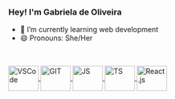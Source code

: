 ### Hey! I'm Gabriela de Oliveira

- 🌱 I’m currently learning web development 
- 😄 Pronouns: She/Her

<div>
    <a href="https://github.com/gabidoliv">
        
##
</div>         
</div>
    <div style="display: inline_block"><br>
  <img align="center" alt="VSCode" height ="50" width="60" src="https://cdn.jsdelivr.net/gh/devicons/devicon/icons/vscode/vscode-original-wordmark.svg">
  <img align="center" alt="GIT" height ="50" width="60" src="https://cdn.jsdelivr.net/gh/devicons/devicon/icons/git/git-original.svg">
  <img align="center" alt="JS" height ="50" width="60" src="https://devicon-website.vercel.app/api/javascript/plain.svg">
  <img align="center" alt="TS" height ="50" width="60" src="https://devicon-website.vercel.app/api/typescript/original.svg">
  <img align="center" alt="React.js" height ="50" width="60" src="https://devicon-website.vercel.app/api/react/original.svg">
  
</div>
    
##
